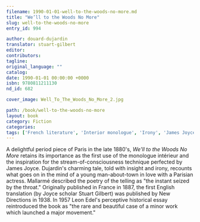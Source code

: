 ```yaml
---
filename: 1990-01-01-well-to-the-woods-no-more.md
title: "We’ll to the Woods No More"
slug: well-to-the-woods-no-more
entry_id: 994

author: douard-dujardin
translator: stuart-gilbert
editor: 
contributors: 
tagline: 
original_language: ""
catalog: 
date: 1990-01-01 00:00:00 +0000 
isbn: 9780811211130
nd_id: 682

cover_image: Well_To_The_Woods_No_More_2.jpg

path: /book/well-to-the-woods-no-more
layout: book
category: Fiction
categories: 
tags: ['French literature', 'Interior monologue', 'Irony', 'James Joyce', 'Mallarme', 'Modernist literature', 'Paris', 'Stream-of-consciousness']
---
```

A delightful period piece of Paris in the late 1880's, *We'll to the Woods No More* retains its importance as the first use of the monologue intérieur and the inspiration for the stream-of-consciousness technique perfected by James Joyce. Dujardin's charming tale, told with insight and irony, recounts what goes on in the mind of a young man-about-town in love with a Parisian actress. Mallarmé described the poetry of the telling as "the instant seized by the throat." Originally published in France in 1887, the first English translation (by Joyce scholar Stuart Gilbert) was published by New Directions in 1938. In 1957 Leon Edel's perceptive historical essay reintroduced the book as "the rare and beautiful case of a minor work which launched a major movement." 





